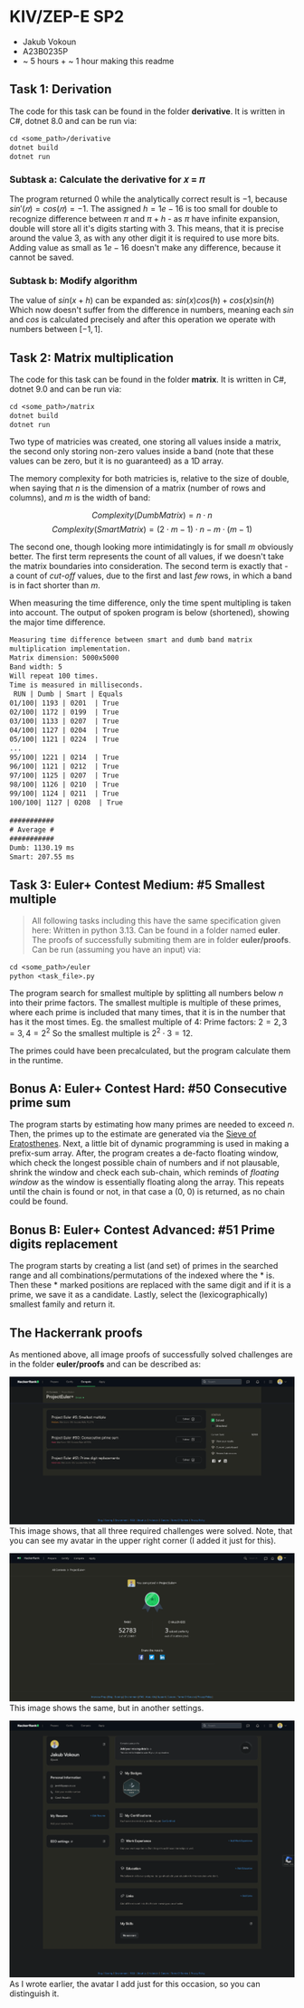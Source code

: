 # KIV/ZEP-E SP2

- Jakub Vokoun
- A23B0235P
- ~ 5 hours + ~ 1 hour making this readme

## Task 1: Derivation

The code for this task can be found in the folder **derivative**.
It is written in C#, dotnet 8.0 and can be run via:

```shell
cd <some_path>/derivative
dotnet build
dotnet run
```

### Subtask a: Calculate the derivative for 𝑥 = 𝜋

The program returned $0$ while the analytically correct result is $-1$,
because $sin'(𝜋) = cos(𝜋) = -1$.
The assigned $h = 1e-16$ is too small for double to recognize difference
between $\pi$ and $\pi + h$ - as $\pi$ have infinite expansion,
double will store all it's digits starting with 3.
This means, that it is precise around the value $3$, as with any other digit
it is required to use more bits. Adding value as small as $1e-16$
doesn't make any difference, because it cannot be saved.

### Subtask b: Modify algorithm

The value of $sin(x + h)$ can be expanded as:
$sin(x)cos(h) + cos(x)sin(h)$
Which now doesn't suffer from the difference in numbers,
meaning each $sin$ and $cos$ is calculated precisely and after this operation
we operate with numbers between $[-1, 1]$.

## Task 2: Matrix multiplication

The code for this task can be found in the folder **matrix**.
It is written in C#, dotnet 9.0 and can be run via:

```shell
cd <some_path>/matrix
dotnet build
dotnet run
```

Two type of matricies was created, one storing all values inside a matrix,
the second only storing non-zero values inside a band (note that these values
can be zero, but it is no guaranteed) as a 1D array.

The memory complexity for both matricies is, relative to the size of double,
when saying that $n$ is the dimension of a matrix (number of rows and columns),
and $m$ is the width of band:

$$Complexity(DumbMatrix) = n \cdot n $$
$$Complexity(SmartMatrix) = (2 \cdot m - 1) \cdot n - m \cdot (m - 1)$$

The second one, though looking more intimidatingly is for small $m$ obviously better.
The first term represents the count of all values, if we doesn't take
the matrix boundaries into consideration.
The second term is exactly that - a count of *cut-off* values,
due to the first and last *few* rows, in which a band is in fact shorter than $m$.

When measuring the time difference, only the time spent multipling is taken
into account. The output of spoken program is below (shortened), showing
the major time difference.

```shell
Measuring time difference between smart and dumb band matrix multiplication implementation.
Matrix dimension: 5000x5000
Band width: 5
Will repeat 100 times.
Time is measured in milliseconds.
 RUN | Dumb | Smart | Equals
01/100| 1193 | 0201  | True
02/100| 1172 | 0199  | True
03/100| 1133 | 0207  | True
04/100| 1127 | 0204  | True
05/100| 1121 | 0224  | True
...
95/100| 1221 | 0214  | True
96/100| 1121 | 0212  | True
97/100| 1125 | 0207  | True
98/100| 1126 | 0210  | True
99/100| 1124 | 0211  | True
100/100| 1127 | 0208  | True

###########
# Average #
###########
Dumb: 1130.19 ms
Smart: 207.55 ms
```

## Task 3: Euler+ Contest Medium: #5 Smallest multiple

> All following tasks including this have the same specification given here:
> Written in python 3.13.
> Can be found in a folder named **euler**.
> The proofs of successfully submiting them are in folder **euler/proofs**.
> Can be run (assuming you have an input) via:

```shell
cd <some_path>/euler
python <task_file>.py
```

The program search for smallest multiple by splitting all numbers below $n$
into their prime factors. The smallest multiple is multiple of these primes,
where each prime is included that many times, that it is in the number that
has it the most times.
Eg. the smallest multiple of 4:
Prime factors: $2 = 2, 3 = 3, 4 = 2^2$
So the smallest multiple is $2^2 \cdot 3 = 12$.

The primes could have been precalculated, but the program calculate them in the runtime.

## Bonus A: Euler+ Contest Hard: #50 Consecutive prime sum

The program starts by estimating how many primes are needed to exceed $n$.
Then, the primes up to the estimate are generated via the [Sieve of Eratosthenes](https://en.wikipedia.org/wiki/Sieve_of_Eratosthenes).
Next, a little bit of dynamic programming is used in making a prefix-sum array.
After, the program creates a de-facto floating window, which check the longest possible
chain of numbers and if not plausable, shrink the window and check each sub-chain,
which reminds of *floating window* as the window is essentially floating along the array.
This repeats until the chain is found or not, in that case a (0, 0) is returned,
as no chain could be found.

## Bonus B: Euler+ Contest Advanced: #51 Prime digits replacement

The program starts by creating a list (and set) of primes in the searched range and
all combinations/permutations of the indexed where the * is.
Then these * marked positions are replaced with the same digit and if it is a prime,
we save it as a candidate.
Lastly, select the (lexicographically) smallest family and return it.

## The Hackerrank proofs

As mentioned above, all image proofs of successfully solved challenges are in the folder
**euler/proofs** and can be described as:

![All solved](./euler/proofs/all_solved.png)
This image shows, that all three required challenges were solved.
Note, that you can see my avatar in the upper right corner (I added it just for this).

![Solved at total three](./euler/proofs/solved_total_three.png)
This image shows the same, but in another settings.

![My profile with avatar](./euler/proofs/my_profile_with_picture.png)
As I wrote earlier, the avatar I add just for this occasion, so you can distinguish it.

